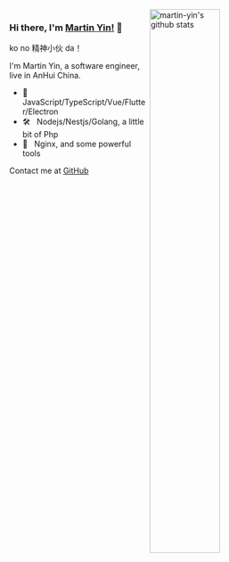 
<img align="right" alt="martin-yin's github stats" width="50%" src="https://github-readme-stats.vercel.app/api?username=martin-yin&show_icons=true">

### Hi there, I'm [Martin Yin!](https://github.com/martin-yin) 👋 

ko no 精神小伙 da！




I'm Martin Yin, a software engineer, live in AnHui China.

- 🎁  &nbsp; JavaScript/TypeScript/Vue/Flutter/Electron
- 🛠  &nbsp; Nodejs/Nestjs/Golang, a little bit of Php
- 🚕  &nbsp; Nginx, and some powerful tools

Contact me at [GitHub](https://github.com/martin-yin)

